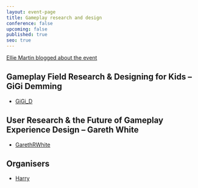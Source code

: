 ```yaml
---
layout: event-page
title: Gameplay research and design
conference: false
upcoming: false
published: true
seo: true
---
```


[Ellie Martin blogged about the event](http://www.martiandaze.net/blog/2009/9/10/back-out-there-ux-brighton.html)

## Gameplay Field Research & Designing for Kids – GiGi Demming

 - [GiGi_D](http://twitter.com/GiGi_D)

## User Research &amp; the Future of Gameplay Experience Design – Gareth White

- [GarethRWhite](http://twitter.com/GarethRWhite)

## Organisers

- <a href="http://uxbrighton.org.uk/about/#harry">Harry</a>